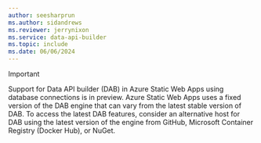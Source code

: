```yaml
---
author: seesharprun
ms.author: sidandrews
ms.reviewer: jerrynixon
ms.service: data-api-builder
ms.topic: include
ms.date: 06/06/2024
---
```


> [!IMPORTANT]
> Support for Data API builder (DAB) in Azure Static Web Apps using database connections is in preview. Azure Static Web Apps uses a fixed version of the DAB engine that can vary from the latest stable version of DAB. To access the latest DAB features, consider an alternative host for DAB using the latest version of the engine from GitHub, Microsoft Container Registry (Docker Hub), or NuGet.
